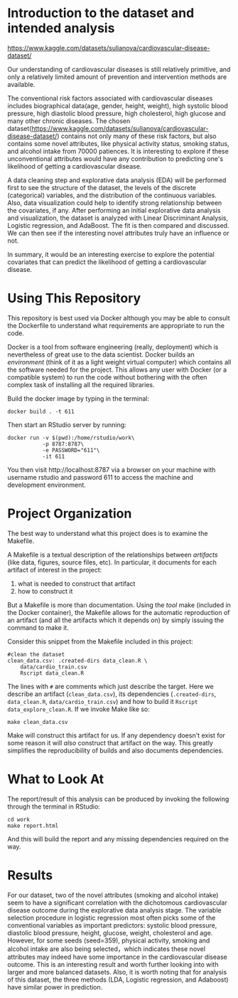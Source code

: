 Introduction to the dataset and intended analysis
=================================================

https://www.kaggle.com/datasets/sulianova/cardiovascular-disease-dataset/

Our understanding of cardiovascular diseases is still relatively primitive, and only a relatively limited amount of prevention and intervention methods are available.

The conventional risk factors associated with cardiovascular diseases includes biographical data(age, gender, height, weight), high systolic blood pressure, high diastolic blood pressure, high cholesterol, high glucose and many other chronic diseases. The chosen dataset(<https://www.kaggle.com/datasets/sulianova/cardiovascular-disease-dataset/>) contains not only many of these risk factors, but also contains some novel attributes, like physical activity status, smoking status, and alcohol intake from 70000 patiences. It is interesting to explore if these unconventional attributes would have any contribution to predicting one's likelihood of getting a cardiovascular disease.

A data cleaning step and explorative data analysis (EDA) will be performed first to see the structure of the dataset, the levels of the discrete (categorical) variables, and the distribution of the continuous variables. Also, data visualization could help to identify strong relationship between the covariates, if any. After performing an initial explorative data analysis and visualization, the dataset is analyzed with Linear Discriminant Analysis, Logistic regression, and AdaBoost. The fit is then compared and discussed.  We can then see if the interesting novel attributes truly have an influence or not.

In summary, it would be an interesting exercise to explore the potential covariates that can predict the likelihood of getting a cardiovascular disease.

Using This Repository
=====================

This repository is best used via Docker although you may be able to
consult the Dockerfile to understand what requirements are appropriate
to run the code.

Docker is a tool from software engineering (really, deployment) which
is nevertheless of great use to the data scientist. Docker builds an
_environment_ (think of it as a light weight virtual computer) which
contains all the software needed for the project. This allows any user
with Docker (or a compatible system) to run the code without bothering
with the often complex task of installing all the required libraries.

Build the docker image by typing in the terminal:
```
docker build . -t 611
```

Then start an RStudio server by running:

```
docker run -v $(pwd):/home/rstudio/work\
           -p 8787:8787\
           -e PASSWORD="611"\
           -it 611
```

You then visit http://localhost:8787 via a browser on your machine with username
rstudio and password 611 to access the machine and development environment.

Project Organization
====================

The best way to understand what this project does is to examine the
Makefile.

A Makefile is a textual description of the relationships between
_artifacts_ (like data, figures, source files, etc). In particular, it
documents for each artifact of interest in the project:

1. what is needed to construct that artifact
2. how to construct it

But a Makefile is more than documentation. Using the _tool_ make
(included in the Docker container), the Makefile allows for the
automatic reproduction of an artifact (and all the artifacts which it
depends on) by simply issuing the command to make it.

Consider this snippet from the Makefile included in this project:

```
#clean the dataset
clean_data.csv: .created-dirs data_clean.R \
	data/cardio_train.csv
	Rscript data_clean.R
```

The lines with `#` are comments which just describe the target. Here
we describe an artifact (`clean_data.csv`), its
dependencies (`.created-dirs`, `data_clean.R`,
`data/cardio_train.csv`) and how to build it `Rscript
data_explore_clean.R`. If we invoke Make like so:

```
make clean_data.csv
```

Make will construct this artifact for us. If any dependency
doesn't exist for some reason it
will _also_ construct that artifact on the way. This greatly
simplifies the reproducibility of builds and also documents
dependencies.

What to Look At
===============

The report/result of this analysis can be produced by invoking the following
through the terminal in RStudio:

```
cd work
make report.html
```

And this will build the report and any missing dependencies required
on the way.

Results
=======
For our dataset, two of the novel attributes (smoking and alcohol intake) seem to have a significant correlation with the dichotomous cardiovascular disease outcome during the explorative data analysis stage. The variable selection procedure in logistic regression most often picks some of the conventional variables as important predictors: systolic blood pressure, diastolic blood pressure, height, glucose, weight, cholesterol and age. However, for some seeds (seed=359), physical activity, smoking and alcohol intake are also being selected，which indicates these novel attributes may indeed have some importance in the cardiovascular disease outcome. This is an interesting result and worth further looking into with larger and more balanced datasets. Also, it is worth noting that for analysis of this dataset, the three methods (LDA, Logistic regression, and Adaboost) have similar power in prediction.